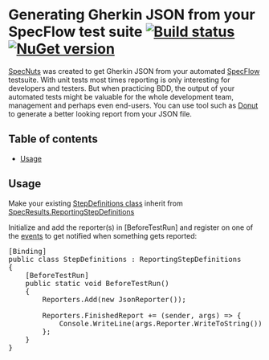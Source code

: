 # Generating Gherkin JSON from your SpecFlow test suite [![Build status](https://ci.appveyor.com/api/projects/status/yk664hx48ei6l5s2?svg=true)](https://ci.appveyor.com/project/williamsia/specresults) [![NuGet version](https://badge.fury.io/nu/SpecNuts.svg)](https://badge.fury.io/nu/SpecNuts)


[SpecNuts](https://www.nuget.org/packages/SpecNuts) was created to get Gherkin JSON from your automated [SpecFlow](http://www.specflow.org/) testsuite. With unit tests most times reporting is only interesting for developers and testers. But when practicing BDD, the output of your automated tests might be valuable for the whole development team, management and perhaps even end-users. You can use tool such as [Donut](https://github.com/MagenTys/donut) to generate a better looking report from your JSON file.

## Table of contents
  -  [Usage](#usage)

## Usage

Make your existing [StepDefinitions class](https://github.com/techtalk/SpecFlow/wiki/Step-Definitions) inherit from [SpecResults.ReportingStepDefinitions](https://github.com/specflowreporting/SpecResults/blob/master/SpecResults/ReportingStepDefinitions.cs)

Initialize and add the reporter(s) in [BeforeTestRun] and register on one of the [events](https://github.com/specflowreporting/SpecResults/blob/master/SpecResults/Reporters.Events.cs) to get notified when something gets reported:

<pre>
[Binding]
public class StepDefinitions : ReportingStepDefinitions
{
	[BeforeTestRun]
	public static void BeforeTestRun()
	{
		Reporters.Add(new JsonReporter());
		
		Reporters.FinishedReport += (sender, args) => {
			Console.WriteLine(args.Reporter.WriteToString());
		};
	}
}	
</pre>

